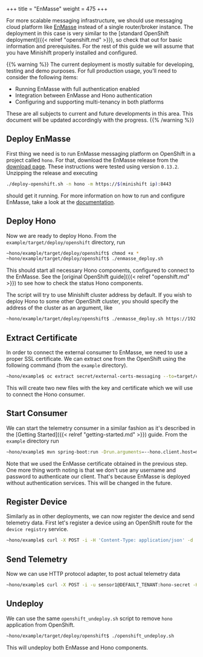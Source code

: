 +++
title = "EnMasse"
weight = 475
+++

For more scalable messaging infrastructure, we should use messaging cloud platform like [EnMasse](http://enmasse.io/) instead of a single router/broker instance. The deployment in this case is very similar to the [standard OpenShift deployment]({{< relref "openshift.md" >}}), so check that out for basic information and prerequisites. For the rest of this guide we will assume that you have Minishift properly installed and configured.
<!--more-->

{{% warning %}}
The current deployment is mostly suitable for developing, testing and demo purposes. For full production usage, you'll need to consider the following items:

* Running EnMasse with full authentication enabled
* Integration between EnMasse and Hono authentication
* Configuring and supporting multi-tenancy in both platforms

These are all subjects to current and future developments in this area. This document will be updated accordingly with the progress. 
{{% /warning %}}

## Deploy EnMasse

First thing we need is to run EnMasse messaging platform on OpenShift in a project called `hono`. For that, download the EnMasse release from the [download page](https://github.com/EnMasseProject/enmasse/releases). These instructions were tested using version `0.13.2`. Unzipping the release and executing

~~~sh
./deploy-openshift.sh -n hono -m https://$(minishift ip):8443
~~~

should get it running. For more information on how to run and configure EnMasse, take a look at the [documentation](http://enmasse.io/documentation/).

## Deploy Hono

Now we are ready to deploy Hono. From the `example/target/deploy/openshift` directory, run 

~~~sh
~hono/example/target/deploy/openshift$ chmod +x *
~hono/example/target/deploy/openshift$ ./enmasse_deploy.sh
~~~

This should start all necessary Hono components, configured to connect to the EnMasse. See the [original OpenShift guide]({{< relref "openshift.md" >}}) to see how to check the status Hono components.

The script will try to use Minishift cluster address by default. If you wish to deploy Hono to some other OpenShift cluster, you should specify the address of the cluster as an argument, like

~~~sh
~hono/example/target/deploy/openshift$ ./enmasse_deploy.sh https://192.168.64.3:8443
~~~

## Extract Certificate

In order to connect the external consumer to EnMasse, we need to use a proper SSL certificate. We can extract one from the OpenShift using the following command (from the `example` directory).

~~~sh
~hono/example$ oc extract secret/external-certs-messaging --to=target/config/hono-demo-certs-jar/ -n hono
~~~

This will create two new files with the key and certificate which we will use to connect the Hono consumer.

## Start Consumer

We can start the telemetry consumer in a similar fashion as it's described in the [Getting Started]({{< relref "getting-started.md" >}}) guide. From the `example` directory run

~~~sh
~hono/example$ mvn spring-boot:run -Drun.arguments=--hono.client.host=messaging-hono.$(minishift ip).nip.io,--hono.client.port=443,--hono.client.trustStorePath=target/config/hono-demo-certs-jar/server-cert.pem
~~~

Note that we used the EnMasse certificate obtained in the previous step. One more thing worth noting is that we don't use any username and password to authenticate our client. That's because EnMasse is deployed without authentication services. This will be changed in the future.

## Register Device

Similarly as in other deployments, we can now register the device and send telemetry data. First let's register a device using an OpenShift route for the `device registry` service.

~~~sh
~hono/example$ curl -X POST -i -H 'Content-Type: application/json' -d '{"device-id": "4711"}' http://hono-service-device-registry-http-hono.$(minishift ip).nip.io/registration/DEFAULT_TENANT
~~~

## Send Telemetry

Now we can use HTTP protocol adapter, to post actual telemetry data

~~~sh
~hono/example$ curl -X POST -i -u sensor1@DEFAULT_TENANT:hono-secret -H 'Content-Type: application/json' --data-binary '{"temp": 5}' http://hono-adapter-rest-vertx-hono.$(minishift ip).nip.io/telemetry
~~~

## Undeploy

We can use the same `openshift_undeploy.sh` script to remove `hono` application from OpenShift.

~~~sh
~hono/example/target/deploy/openshift$ ./openshift_undeploy.sh
~~~

This will undeploy both EnMasse and Hono components.

